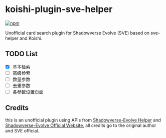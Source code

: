 # koishi-plugin-sve-helper

[![npm](https://img.shields.io/npm/v/koishi-plugin-sve-helper?style=flat-square)](https://www.npmjs.com/package/koishi-plugin-sve-helper)


Unofficial card search plugin for Shadowverse Evolve (SVE) based on sve-helper and Koishi.

## TODO List

 - [x] 基本检索
 - [ ] 高级检索
 - [ ] 数量参数
 - [ ] 去重参数
 - [ ] 各参数设置页面

## Credits

this is an unofficial plugin using APIs from [Shadowverse-Evolve Helper](https://www.svehelperwin.com/) and [Shadowverse-Evolve Official Website](https://shadowverse-evolve.com/), all credits go to the original author and SVE official.